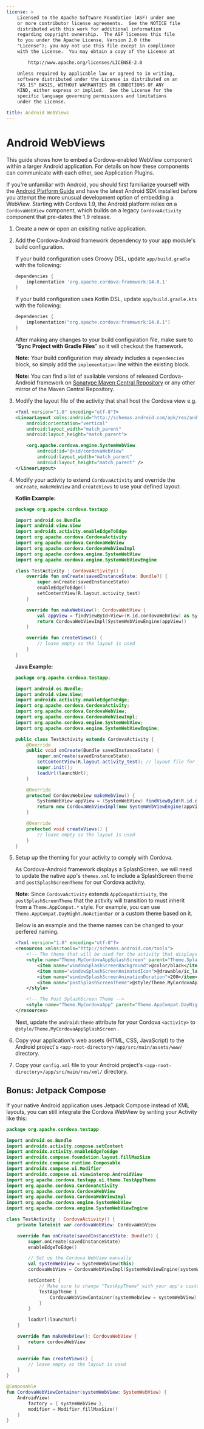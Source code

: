 ```yaml
---
license: >
    Licensed to the Apache Software Foundation (ASF) under one
    or more contributor license agreements.  See the NOTICE file
    distributed with this work for additional information
    regarding copyright ownership.  The ASF licenses this file
    to you under the Apache License, Version 2.0 (the
    "License"); you may not use this file except in compliance
    with the License.  You may obtain a copy of the License at

        http://www.apache.org/licenses/LICENSE-2.0

    Unless required by applicable law or agreed to in writing,
    software distributed under the License is distributed on an
    "AS IS" BASIS, WITHOUT WARRANTIES OR CONDITIONS OF ANY
    KIND, either express or implied.  See the License for the
    specific language governing permissions and limitations
    under the License.

title: Android WebViews
---
```


# Android WebViews

This guide shows how to embed a Cordova-enabled WebView component
within a larger Android application. For details on how these
components can communicate with each other, see Application Plugins.

If you're unfamiliar with Android, you should first familiarize
yourself with the [Android Platform Guide](index.html) and have the latest Android
SDK installed before you attempt the more unusual development option
of embedding a WebView.  Starting with Cordova 1.9, the Android
platform relies on a `CordovaWebView` component, which builds on a
legacy `CordovaActivity` component that pre-dates the 1.9 release.

1. Create a new or open an exisiting native application.

2. Add the Cordova-Android framework dependency to your app module's build configuration.

    If your build configuration uses Groovy DSL, update `app/build.gradle` with the following:

    ```groovy
    dependencies {
        implementation 'org.apache.cordova:framework:14.0.1'
    }
    ```

    If your build configuration uses Kotlin DSL, update `app/build.gradle.kts` with the following:

    ```kotlin
    dependencies {
        implementation("org.apache.cordova:framework:14.0.1")
    }
    ```

    After making any changes to your build configuration file, make sure to "**Sync Project with Gradle Files**" so it will checkout the framework.

    **Note:** Your build configuration may already includes a `dependencies` block, so simply add the `implementation` line within the existing block.

    **Note:** You can find a list of available versions of released Cordova-Android framework on [Sonatype Maven Central Repository](https://central.sonatype.com/artifact/org.apache.cordova/framework/versions) or any other mirror of the Maven Central Repository.

 3. Modify the layout file of the activity that shall host the Cordova view e.g.

    ```xml
    <?xml version="1.0" encoding="utf-8"?>
    <LinearLayout xmlns:android="http://schemas.android.com/apk/res/android"
        android:orientation="vertical"
        android:layout_width="match_parent"
        android:layout_height="match_parent">

        <org.apache.cordova.engine.SystemWebView
            android:id="@+id/cordovaWebView"
            android:layout_width="match_parent"
            android:layout_height="match_parent" />
    </LinearLayout>
    ```

 4. Modify your activity to extend `CordovaActivity` and override the `onCreate`, `makeWebView` and `createViews` to use your defined layout:

    **Kotlin Example:**

    ```kotlin
    package org.apache.cordova.testapp

    import android.os.Bundle
    import android.view.View
    import androidx.activity.enableEdgeToEdge
    import org.apache.cordova.CordovaActivity
    import org.apache.cordova.CordovaWebView
    import org.apache.cordova.CordovaWebViewImpl
    import org.apache.cordova.engine.SystemWebView
    import org.apache.cordova.engine.SystemWebViewEngine

    class TestActivity : CordovaActivity() {
        override fun onCreate(savedInstanceState: Bundle?) {
            super.onCreate(savedInstanceState)
            enableEdgeToEdge()
            setContentView(R.layout.activity_test)
        }

        override fun makeWebView(): CordovaWebView {
            val appView = findViewById<View>(R.id.cordovaWebView) as SystemWebView
            return CordovaWebViewImpl(SystemWebViewEngine(appView))
        }

        override fun createViews() {
            // leave empty so the layout is used
        }
    }
    ```

    **Java Example:**

    ```java
    package org.apache.cordova.testapp;

    import android.os.Bundle;
    import android.view.View;
    import androidx.activity.enableEdgeToEdge;
    import org.apache.cordova.CordovaActivity;
    import org.apache.cordova.CordovaWebView;
    import org.apache.cordova.CordovaWebViewImpl;
    import org.apache.cordova.engine.SystemWebView;
    import org.apache.cordova.engine.SystemWebViewEngine;

    public class TestActivity extends CordovaActivity {
        @Override
        public void onCreate(Bundle savedInstanceState) {
            super.onCreate(savedInstanceState);
            setContentView(R.layout.activity_test); // layout file for your activity
            super.init();
            loadUrl(launchUrl);
        }

        @Override
        protected CordovaWebView makeWebView() {
            SystemWebView appView = (SystemWebView) findViewById(R.id.cordovaWebView);  // id for the SystemWebView in previous step
            return new CordovaWebViewImpl(new SystemWebViewEngine(appView));
        }

        @Override
        protected void createViews() {
            // leave empty so the layout is used
        }
    }
    ```

3. Setup up the theming for your activity to comply with Cordova.

    As Cordova-Android framework displays a SplashScreen, we will need to update the native app's `themes.xml` to include a SplashScreen theme and `postSplashScreenTheme` for our Cordova activity.

    **Note:** Since `CordovaActivity` extends `AppCompatActivity`, the `postSplashScreenTheme` that the activity will transition to must inherit from a `Theme.AppCompat.*` style. For example, you can use `Theme.AppCompat.DayNight.NoActionBar` or a custom theme based on it.

    Below is an example and the theme names can be changed to your perfered naming.

    ```xml
    <?xml version="1.0" encoding="utf-8"?>
    <resources xmlns:tools="http://schemas.android.com/tools">
        <!-- The theme that will be used for the activity that displays Cordova -->
        <style name="Theme.MyCordovaAppSplashScreen" parent="Theme.SplashScreen.IconBackground">
            <item name="windowSplashScreenBackground">@color/black</item>
            <item name="windowSplashScreenAnimatedIcon">@drawable/ic_launcher_foreground</item>
            <item name="windowSplashScreenAnimationDuration">200</item>
            <item name="postSplashScreenTheme">@style/Theme.MyCordovaApp</item>
        </style>

        <!-- The Post SplashScreen Theme -->
        <style name="Theme.MyCordovaApp" parent="Theme.AppCompat.DayNight.NoActionBar" />
    </resources>
    ```
    Next, update the `android:theme` attribute for your Cordova `<activity>` to `@style/Theme.MyCordovaAppSplashScreen` .

4. Copy your application's web assets (HTML, CSS, JavaScript) to the Android project's `<app-root-directory>/app/src/main/assets/www/` directory.

5. Copy your `config.xml` file to your Android project's `<app-root-directory>/app/src/main/res/xml/` directory.

## Bonus: Jetpack Compose

If your native Android application uses Jetpack Compose instead of XML layouts, you can still integrate the Cordova WebView by writing your Activity like this:

```kotlin
package org.apache.cordova.testapp

import android.os.Bundle
import androidx.activity.compose.setContent
import androidx.activity.enableEdgeToEdge
import androidx.compose.foundation.layout.fillMaxSize
import androidx.compose.runtime.Composable
import androidx.compose.ui.Modifier
import androidx.compose.ui.viewinterop.AndroidView
import org.apache.cordova.testapp.ui.theme.TestAppTheme
import org.apache.cordova.CordovaActivity
import org.apache.cordova.CordovaWebView
import org.apache.cordova.CordovaWebViewImpl
import org.apache.cordova.engine.SystemWebView
import org.apache.cordova.engine.SystemWebViewEngine

class TestActivity : CordovaActivity() {
    private lateinit var cordovaWebView: CordovaWebView

    override fun onCreate(savedInstanceState: Bundle?) {
        super.onCreate(savedInstanceState)
        enableEdgeToEdge()

        // Set up the Cordova WebView manually
        val systemWebView = SystemWebView(this)
        cordovaWebView = CordovaWebViewImpl(SystemWebViewEngine(systemWebView))

        setContent {
            // Make sure to change "TestAppTheme" with your app's custom Jetpack Compose theme function.
            TestAppTheme {
                CordovaWebViewContainer(systemWebView = systemWebView)
            }
        }

        loadUrl(launchUrl)
    }

    override fun makeWebView(): CordovaWebView {
        return cordovaWebView
    }

    override fun createViews() {
        // leave empty so the layout is used
    }
}

@Composable
fun CordovaWebViewContainer(systemWebView: SystemWebView) {
    AndroidView(
        factory = { systemWebView },
        modifier = Modifier.fillMaxSize()
    )
}
```
